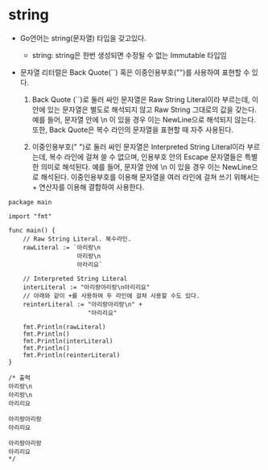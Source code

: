 # string

- Go언어는 string(문자열) 타입을 갖고있다.
    - string: string은 한번 생성되면 수정될 수 없는 Immutable 타입임

- 문자열 리터럴은 Back Quote(``) 혹은 이중인용부호("")를 사용하여 표현할 수 있다.
    1. Back Quote (``)로 둘러 싸인 문자열은 Raw String Literal이라 부르는데, 이 안에 있는 문자열은 별도로 해석되지 않고 Raw String 그대로의 값을 갖는다. 예를 들어, 문자열 안에 \n 이 있을 경우 이는 NewLine으로 해석되지 않는다. 또한, Back Quote은 복수 라인의 문자열을 표현할 때 자주 사용된다.

    2. 이중인용부호(" ")로 둘러 싸인 문자열은 Interpreted String Literal이라 부르는데, 복수 라인에 걸쳐 쓸 수 없으며, 인용부호 안의 Escape 문자열들은 특별한 의미로 해석된다. 예를 들어, 문자열 안에 \n 이 있을 경우 이는 NewLine으로 해석된다. 이중인용부호를 이용해 문자열을 여러 라인에 걸쳐 쓰기 위해서는 + 연산자를 이용해 결합하여 사용한다.

```
package main
 
import "fmt"
 
func main() {
    // Raw String Literal. 복수라인.
    rawLiteral := `아리랑\n
                   아리랑\n
                   아라리요`
 
    // Interpreted String Literal
    interLiteral := "아리랑아리랑\n아리리요"
    // 아래와 같이 +를 사용하여 두 라인에 걸쳐 사용할 수도 있다.
    reinterLiteral := "아리랑아리랑\n" + 
                      "아리리요"   
 
    fmt.Println(rawLiteral)
    fmt.Println()
    fmt.Println(interLiteral)
    fmt.Println()
    fmt.Println(reinterLiteral)
}
 
/* 출력 
아리랑\n
아리랑\n
아리리요
   
아리랑아리랑
아리리요

아리랑아리랑
아리리요
*/
```